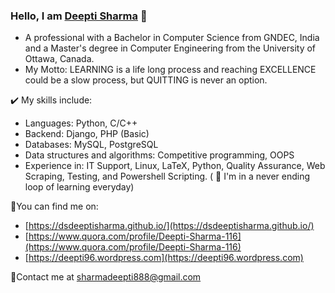 ### Hello, I am [Deepti Sharma](https://dsdeeptisharma.github.io/) 👋

- A professional with a Bachelor in Computer Science from GNDEC, India and a Master's degree in Computer Engineering from the University of Ottawa, Canada.
- My Motto: LEARNING is a life long process and reaching EXCELLENCE could be a slow process, but QUITTING is never an option.

✔️ My skills include:
- Languages: Python, C/C++
- Backend: Django, PHP (Basic)
- Databases: MySQL, PostgreSQL
- Data structures and algorithms: Competitive programming, OOPS
- Experience in: IT Support, Linux, LaTeX, Python, Quality Assurance, Web Scraping, Testing, and Powershell Scripting.
( 🔭 I'm in a never ending loop of learning everyday)

🔎You can find me on:
- [https://dsdeeptisharma.github.io/](https://dsdeeptisharma.github.io/)
- [https://www.quora.com/profile/Deepti-Sharma-116](https://www.quora.com/profile/Deepti-Sharma-116)
- [https://deepti96.wordpress.com](https://deepti96.wordpress.com)

📩Contact me at sharmadeepti888@gmail.com 


<!--
**dsdeeptisharma/dsdeeptisharma** is a ✨ _special_ ✨ repository because its `README.md` (this file) appears on your GitHub profile.

Here are some ideas to get you started:

- 🔭 I’m currently working on ...
- 🌱 I’m currently learning ...
- 👯 I’m looking to collaborate on ...
- 🤔 I’m looking for help with ...
- 💬 Ask me about ...
- 📫 How to reach me: ...
- 😄 Pronouns: ...
- ⚡ Fun fact: ...
-->
